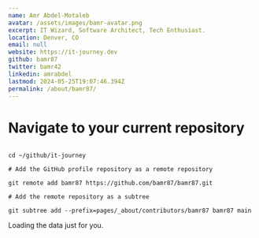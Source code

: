 ```yaml
---
name: Amr Abdel-Motaleb
avatar: /assets/images/bamr-avatar.png
excerpt: IT Wizard, Software Architect, Tech Enthusiast.
location: Denver, CO
email: null
website: https://it-journey.dev
github: bamr87
twitter: bamr42
linkedin: amrabdel
lastmod: 2024-05-25T19:07:46.394Z
permalink: /about/bamr87/
---
```


# Navigate to your current repository

```shell

cd ~/github/it-journey

# Add the GitHub profile repository as a remote repository

git remote add bamr87 https://github.com/bamr87/bamr87.git

# Add the remote repository as a subtree

git subtree add --prefix=pages/_about/contributors/bamr87 bamr87 main

```

<!-- Include the library. -->
<script
  src="https://unpkg.com/github-calendar@latest/dist/github-calendar.min.js">
</script>

<!-- Optionally, include the theme (if you don't want to struggle to write the CSS) -->
<link
  rel="stylesheet"
  href="https://unpkg.com/github-calendar@latest/dist/github-calendar-responsive.css"
/>

<!-- Prepare a container for your calendar. -->
<div class="calendar">
    <!-- Loading stuff -->
    Loading the data just for you.
</div>

<script>

// or enable responsive functionality:
    GitHubCalendar(".calendar", "bamr87", { responsive: true });

</script>

